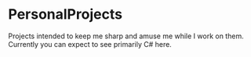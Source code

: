 # PersonalProjects
Projects intended to keep me sharp and amuse me while I work on them.
Currently you can expect to see primarily C# here.
